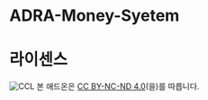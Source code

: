 # ADRA-Money-Syetem

# 라이센스
![CCL](https://i.creativecommons.org/l/by-nc-nd/4.0/88x31.png)
본 애드온은 [CC BY-NC-ND 4.0](https://creativecommons.org/licenses/by-nc-nd/4.0/)(을)를 따릅니다.
